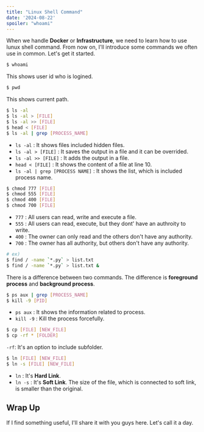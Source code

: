 ```yaml
---
title: "Linux Shell Command"
date: '2024-08-22'
spoiler: "whoami"
---
```


When we handle **Docker** or **Infrastructure**, we need to learn how to use lunux shell command.
From now on, I'll introduce some commands we often use in common. Let's get it started.

```sh
$ whoami
```

This shows user id who is logined.

```sh
$ pwd
```

This shows current path.


```sh
$ ls -al
$ ls -al > [FILE]
$ ls -al >> [FILE]
$ head < [FILE]
$ ls -al | grep [PROCESS_NAME]
```

* `ls -al` : It shows files included hidden files.
* `ls -al > [FILE]` : It saves the output in a file and it can be overrided.
* `ls -al >> [FILE]` : It adds the output in a file.
* `head < [FILE]` : It shows the content of a file at line 10.
* `ls -al | grep [PROCESS NAME]` : It shows the list, which is included process name.

```sh
$ chmod 777 [FILE]
$ chmod 555 [FILE]
$ chmod 400 [FILE]
$ chmod 700 [FILE]
```

* `777` : All users can read, write and execute a file.
* `555` : All users can read, execute, but they dont' have an authroity to write.
* `400` : The owner can only read and the others don't have any authority.
* `700` : The owner has all authority, but others don't have any authority.

```sh /&/#green
# ex)
$ find / -name `*.py` > list.txt
$ find / -name `*.py` > list.txt &
```

There is a difference between two commands. The difference is **foreground process** and **background process**.

```sh
$ ps aux | grep [PROCESS_NAME]
$ kill -9 [PID]
```

* `ps aux` : It shows the information related to process.
* `kill -9` : Kill the process forcefully.

```sh
$ cp [FILE] [NEW_FILE]
$ cp -rf * [FOLDER]
```

`-rf`: It's an option to include subfolder.

```sh
$ ln [FILE] [NEW_FILE]
$ ln -s [FILE] [NEW_FILE]
```

* `ln` : It's **Hard Link**.
* `ln -s` : It's **Soft Link**. The size of the file, which is connected to soft link, is smaller than the original.

## Wrap Up

If I find something useful, I'll share it with you guys here. Let's call it a day.
